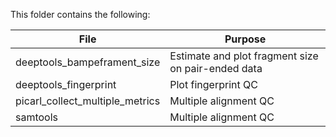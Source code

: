 This folder contains the following:

| File                            | Purpose                                            |
| ------------------------------- | -------------------------------------------------- |
| deeptools_bampeframent_size     | Estimate and plot fragment size on pair-ended data |
| deeptools_fingerprint           | Plot fingerprint QC                                |
| picarl_collect_multiple_metrics | Multiple alignment QC                              |
| samtools                        | Multiple alignment QC                              |